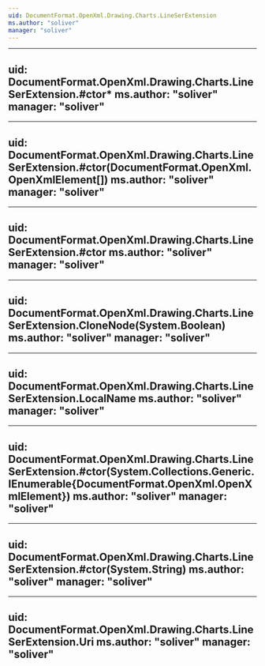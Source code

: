 ```yaml
---
uid: DocumentFormat.OpenXml.Drawing.Charts.LineSerExtension
ms.author: "soliver"
manager: "soliver"
---
```


---
uid: DocumentFormat.OpenXml.Drawing.Charts.LineSerExtension.#ctor*
ms.author: "soliver"
manager: "soliver"
---

---
uid: DocumentFormat.OpenXml.Drawing.Charts.LineSerExtension.#ctor(DocumentFormat.OpenXml.OpenXmlElement[])
ms.author: "soliver"
manager: "soliver"
---

---
uid: DocumentFormat.OpenXml.Drawing.Charts.LineSerExtension.#ctor
ms.author: "soliver"
manager: "soliver"
---

---
uid: DocumentFormat.OpenXml.Drawing.Charts.LineSerExtension.CloneNode(System.Boolean)
ms.author: "soliver"
manager: "soliver"
---

---
uid: DocumentFormat.OpenXml.Drawing.Charts.LineSerExtension.LocalName
ms.author: "soliver"
manager: "soliver"
---

---
uid: DocumentFormat.OpenXml.Drawing.Charts.LineSerExtension.#ctor(System.Collections.Generic.IEnumerable{DocumentFormat.OpenXml.OpenXmlElement})
ms.author: "soliver"
manager: "soliver"
---

---
uid: DocumentFormat.OpenXml.Drawing.Charts.LineSerExtension.#ctor(System.String)
ms.author: "soliver"
manager: "soliver"
---

---
uid: DocumentFormat.OpenXml.Drawing.Charts.LineSerExtension.Uri
ms.author: "soliver"
manager: "soliver"
---
